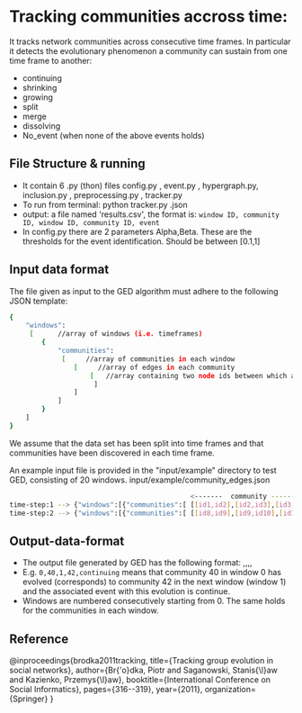 # Tracking communities accross time:

It tracks  network communities across consecutive time frames. In particular
it detects the evolutionary phenomenon a community can sustain from one time frame
to another:
- continuing
- shrinking
- growing
- split
- merge
- dissolving
- No_event (when none of the above events holds)




## File Structure & running

- It contain 6 .py (thon) files
config.py , event.py , hypergraph.py, inclusion.py , preprocessing.py , tracker.py
- To run from terminal:
python tracker.py <inputfile>.json
- output: a file named 'results.csv', the format is:
```window ID, community ID, window ID, community ID, event```
- In config.py there are 2 parameters Alpha,Beta. These are the thresholds for the event
identification. Should be between [0.1,1]

## Input data format

The file given as input to the GED algorithm must adhere to the following JSON template:

```sh
{
    "windows":
     [      //array of windows (i.e. timeframes)
        {
            "communities":
             [     //array of communities in each window
                [     //array of edges in each community
                    [   //array containing two node ids between which an edge exists (this is an edge of the community)
                     ]
                ]
            ]
        }
    ]
}
```
We assume that the data set has been split into time frames and that communities have
been discovered in each time frame.

An example input file is provided in the "input/example" directory to test GED, consisting of 20 windows.
input/example/community_edges.json

```sh
                                             <-------  community ---------->   <-------  community ---------->
time-step:1 --> {"windows":[{"communities":[ [[id1,id2],[id2,id3],[id3,id1]], [[id4,id5],[id5,id6],[id6,id7]] ]
time-step:2 --> {"windows":[{"communities":[ [[id8,id9],[id9,id10],[id10,id1]], [[id11, id12],[id12,id13],[id13,id11]] ]
```


## Output-data-format

- The output file generated by GED has the following format:
<window id for current timestep>,<community id for current timestep>,<window id for next timestep>,<community id for next timestep>,<event>
- E.g. ```0,40,1,42,continuing``` means that community 40 in window 0 has evolved (corresponds) to community 42 in the next window (window 1) and the associated event with this evolution is continue.
- Windows are numbered consecutively starting from 0. The same holds for the communities in each window.

## Reference
@inproceedings{brodka2011tracking,
  title={Tracking group evolution in social networks},
  author={Br{\'o}dka, Piotr and Saganowski, Stanis{\l}aw and Kazienko, Przemys{\l}aw},
  booktitle={International Conference on Social Informatics},
  pages={316--319},
  year={2011},
  organization={Springer}
}

